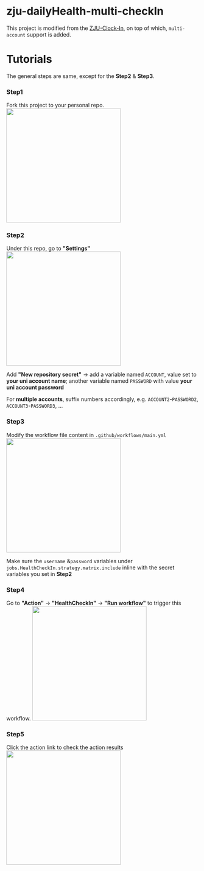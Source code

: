 # zju-dailyHealth-multi-checkIn

This project is modified from the [ZJU-Clock-In](https://github.com/vtu81/ZJU-Clock-In), on top of which, `multi-account` support is added. 

# Tutorials
The general steps are same, except for the __Step2__ & __Step3__.

### Step1
Fork this project to your personal repo. <img src="https://gitee.com/dizhipeng/image/raw/master/img/008i3skNly1gq6dacfvdjj31yy0u07ed.jpg" width="300px">

### Step2
Under this repo, go to __"Settings"__
<img src="https://s2.loli.net/2022/05/15/3gJuRcLhEqdz2TF.png" width="300px">

Add __"New repository secret"__ -> add a variable named `ACCOUNT`, value set to __your uni account name__; another variable named `PASSWORD` with value __your uni account password__

For __multiple accounts__, suffix numbers accordingly, e.g. `ACCOUNT2`-`PASSWORD2`, `ACCOUNT3`-`PASSWORD3`, ...

### Step3
Modify the workflow file content in `.github/workflows/main.yml` <img src="https://s2.loli.net/2022/05/15/Ma1BjOyZhLdUPeC.png" width="300px">

Make sure the `username` &`password` variables under `jobs.HealthCheckIn.strategy.matrix.include` inline with the secret variables you set in __Step2__

### Step4
Go to __"Action"__ -> __"HealthCheckIn"__ -> __"Run workflow"__ to trigger this workflow. <img src="https://s2.loli.net/2022/05/15/uXkIRCFmJxYpc72.png" width="300px">

### Step5
Click the action link to check the action results
<img src="https://s2.loli.net/2022/05/15/FQe7gUsLYAd6VPI.png" width="300px">
